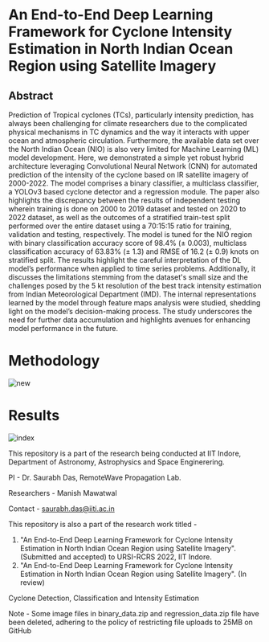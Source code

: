 # An End-to-End Deep Learning Framework for Cyclone Intensity Estimation in North Indian Ocean Region using Satellite Imagery

## Abstract
Prediction of Tropical cyclones (TCs), particularly intensity prediction, has always been challenging for climate researchers due to the complicated physical mechanisms in TC dynamics and the way it interacts with upper ocean and atmospheric circulation. Furthermore, the available data set over the North Indian Ocean (NIO) is also very limited for Machine Learning (ML) model development. Here, we demonstrated a simple yet robust hybrid architecture leveraging Convolutional Neural Network (CNN) for automated prediction of the intensity of the cyclone based on IR satellite imagery of 2000-2022. The model comprises a binary classifier, a multiclass classifier, a YOLOv3 based cyclone detector and a regression module. The paper also highlights the discrepancy between the results of independent testing wherein training is done on 2000 to 2019 dataset and tested on 2020 to 2022 dataset, as well as the outcomes of a stratified train-test split performed over the entire dataset using a 70:15:15 ratio for training, validation and testing, respectively. The model is tuned for the NIO region with binary classification accuracy score of 98.4% (± 0.003), multiclass classification accuracy of 63.83% (± 1.3) and RMSE of 16.2 (± 0.9) knots on stratified split. The results highlight the careful interpretation of the DL model’s performance when applied to time series problems. Additionally, it discusses the limitations stemming from the dataset's small size and the challenges posed by the 5 kt resolution of the best track intensity estimation from Indian Meteorological Department (IMD). The internal representations learned by the model through feature maps analysis were studied, shedding light on the model’s decision-making process. The study underscores the need for further data accumulation and highlights avenues for enhancing model performance in the future.

# Methodology
![new](https://github.com/manishmawatwal/NIO-Cyclone/assets/56023675/c63bdb40-54ce-4ff7-8858-0c9905fdd20b)

# Results

![index](https://github.com/manishmawatwal/NIO-Cyclone/assets/56023675/1a85afa4-1ba9-435b-8dfc-a64a9253f768)


This repository is a part of the research being conducted at IIT Indore, Department of Astronomy, Astrophysics and Space Enginerering.

PI - Dr. Saurabh Das, RemoteWave Propagation Lab.

Researchers - Manish Mawatwal

Contact - saurabh.das@iiti.ac.in

This repository is also a part of the research work titled - 
1. "An End-to-End Deep Learning Framework for Cyclone Intensity Estimation in North Indian Ocean Region using Satellite Imagery". (Submitted and accepted) to URSI-RCRS 2022, IIT Indore.
2. "An End-to-End Deep Learning Framework for Cyclone Intensity Estimation in North Indian Ocean Region using Satellite Imagery". (In review)


Cyclone Detection, Classification and Intensity Estimation

Note - Some image files in binary_data.zip and regression_data.zip file have been deleted, adhering to the policy of restricting file uploads to 25MB on GitHub
